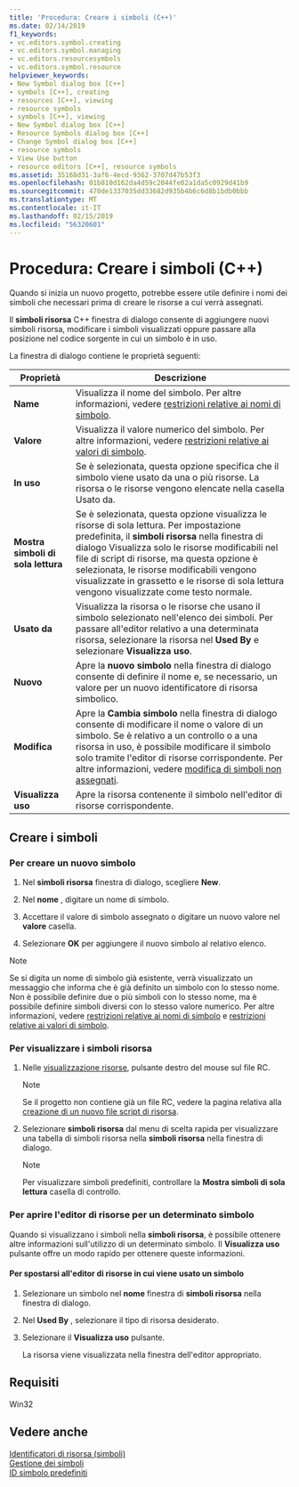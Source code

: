 ```yaml
---
title: 'Procedura: Creare i simboli (C++)'
ms.date: 02/14/2019
f1_keywords:
- vc.editors.symbol.creating
- vc.editors.symbol.managing
- vc.editors.resourcesymbols
- vc.editors.symbol.resource
helpviewer_keywords:
- New Symbol dialog box [C++]
- symbols [C++], creating
- resources [C++], viewing
- resource symbols
- symbols [C++], viewing
- New Symbol dialog box [C++]
- Resource Symbols dialog box [C++]
- Change Symbol dialog box [C++]
- resource symbols
- View Use button
- resource editors [C++], resource symbols
ms.assetid: 35168d31-3af6-4ecd-9362-3707d47b53f3
ms.openlocfilehash: 01b810d162da4d59c2044fe02a1da5c0929d41b9
ms.sourcegitcommit: 470de1337035dd33682d935b4b6c6d8b1bdb0bbb
ms.translationtype: MT
ms.contentlocale: it-IT
ms.lasthandoff: 02/15/2019
ms.locfileid: "56320601"
---
```

# <a name="how-to-create-symbols-c"></a>Procedura: Creare i simboli (C++)

Quando si inizia un nuovo progetto, potrebbe essere utile definire i nomi dei simboli che necessari prima di creare le risorse a cui verrà assegnati.

Il **simboli risorsa** C++ finestra di dialogo consente di aggiungere nuovi simboli risorsa, modificare i simboli visualizzati oppure passare alla posizione nel codice sorgente in cui un simbolo è in uso.

La finestra di dialogo contiene le proprietà seguenti:

|Proprietà|Descrizione|
|--------------------------|------------------------------------------|
|**Name**|Visualizza il nome del simbolo. Per altre informazioni, vedere [restrizioni relative ai nomi di simbolo](../windows/symbol-name-restrictions.md).|
|**Valore**|Visualizza il valore numerico del simbolo. Per altre informazioni, vedere [restrizioni relative ai valori di simbolo](../windows/symbol-value-restrictions.md).|
|**In uso**|Se è selezionata, questa opzione specifica che il simbolo viene usato da una o più risorse. La risorsa o le risorse vengono elencate nella casella Usato da.|
|**Mostra simboli di sola lettura**|Se è selezionata, questa opzione visualizza le risorse di sola lettura. Per impostazione predefinita, il **simboli risorsa** nella finestra di dialogo Visualizza solo le risorse modificabili nel file di script di risorse, ma questa opzione è selezionata, le risorse modificabili vengono visualizzate in grassetto e le risorse di sola lettura vengono visualizzate come testo normale.|
|**Usato da**|Visualizza la risorsa o le risorse che usano il simbolo selezionato nell'elenco dei simboli. Per passare all'editor relativo a una determinata risorsa, selezionare la risorsa nel **Used By** e selezionare **Visualizza uso**.|
|**Nuovo**|Apre la **nuovo simbolo** nella finestra di dialogo consente di definire il nome e, se necessario, un valore per un nuovo identificatore di risorsa simbolico.|
|**Modifica**|Apre la **Cambia simbolo** nella finestra di dialogo consente di modificare il nome o valore di un simbolo. Se è relativo a un controllo o a una risorsa in uso, è possibile modificare il simbolo solo tramite l'editor di risorse corrispondente. Per altre informazioni, vedere [modifica di simboli non assegnati](../windows/changing-unassigned-symbols.md).|
|**Visualizza uso**|Apre la risorsa contenente il simbolo nell'editor di risorse corrispondente.|

## <a name="create-symbols"></a>Creare i simboli

### <a name="to-create-a-new-symbol"></a>Per creare un nuovo simbolo

1. Nel **simboli risorsa** finestra di dialogo, scegliere **New**.

1. Nel **nome** , digitare un nome di simbolo.

1. Accettare il valore di simbolo assegnato o digitare un nuovo valore nel **valore** casella.

1. Selezionare **OK** per aggiungere il nuovo simbolo al relativo elenco.

> [!NOTE]
> Se si digita un nome di simbolo già esistente, verrà visualizzato un messaggio che informa che è già definito un simbolo con lo stesso nome. Non è possibile definire due o più simboli con lo stesso nome, ma è possibile definire simboli diversi con lo stesso valore numerico. Per altre informazioni, vedere [restrizioni relative ai nomi di simbolo](../windows/symbol-name-restrictions.md) e [restrizioni relative ai valori di simbolo](../windows/symbol-value-restrictions.md).

### <a name="to-view-resource-symbols"></a>Per visualizzare i simboli risorsa

1. Nelle [visualizzazione risorse](../windows/resource-view-window.md), pulsante destro del mouse sul file RC.

   > [!NOTE]
   > Se il progetto non contiene già un file RC, vedere la pagina relativa alla [creazione di un nuovo file script di risorsa](../windows/how-to-create-a-resource-script-file.md).

1. Selezionare **simboli risorsa** dal menu di scelta rapida per visualizzare una tabella di simboli risorsa nella **simboli risorsa** nella finestra di dialogo.

   > [!NOTE]
   > Per visualizzare simboli predefiniti, controllare la **Mostra simboli di sola lettura** casella di controllo.

### <a name="to-open-the-resource-editor-for-a-given-symbol"></a>Per aprire l'editor di risorse per un determinato simbolo

Quando si visualizzano i simboli nella **simboli risorsa**, è possibile ottenere altre informazioni sull'utilizzo di un determinato simbolo. Il **Visualizza uso** pulsante offre un modo rapido per ottenere queste informazioni.

#### <a name="to-move-to-the-resource-editor-where-a-symbol-is-being-used"></a>Per spostarsi all'editor di risorse in cui viene usato un simbolo

1. Selezionare un simbolo nel **nome** finestra di **simboli risorsa** nella finestra di dialogo.

1. Nel **Used By** , selezionare il tipo di risorsa desiderato.

1. Selezionare il **Visualizza uso** pulsante.

   La risorsa viene visualizzata nella finestra dell'editor appropriato.

## <a name="requirements"></a>Requisiti

Win32

## <a name="see-also"></a>Vedere anche

[Identificatori di risorsa (simboli)](../windows/symbols-resource-identifiers.md)<br/>
[Gestione dei simboli](../windows/changing-a-symbol-or-symbol-name-id.md)<br/>
[ID simbolo predefiniti](../windows/predefined-symbol-ids.md)<br/>